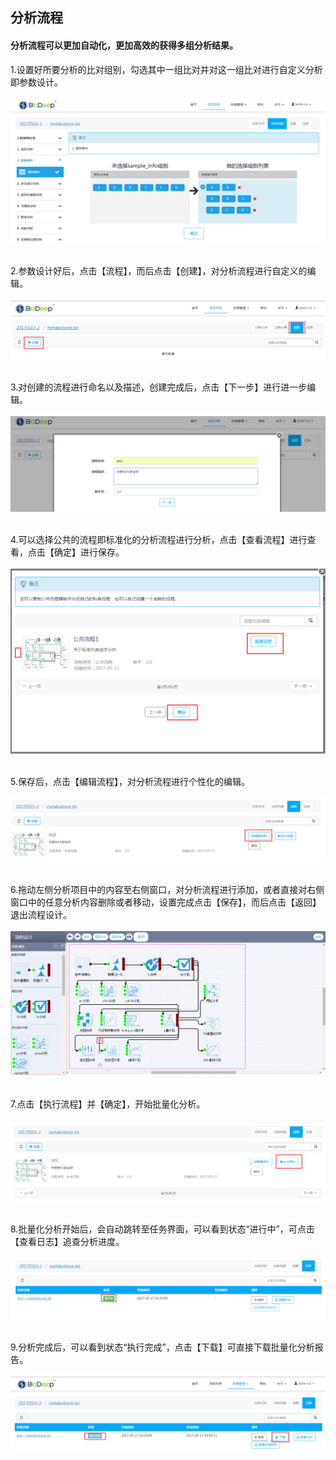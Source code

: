 ## 分析流程

####  **分析流程可以更加自动化，更加高效的获得多组分析结果。**

1.设置好所要分析的比对组别，勾选其中一组比对并对这一组比对进行自定义分析即参数设计。
<br/>
<br/>
![](images/flowchart1.png)
<br/>
<br/>

2.参数设计好后，点击【流程】，而后点击【创建】，对分析流程进行自定义的编辑。
<br/>
<br/>
![](images/flowchart2.png)
<br/>
<br/>

3.对创建的流程进行命名以及描述，创建完成后，点击【下一步】进行进一步编辑。
<br/>
<br/>
![](images/flowchart3.png)
<br/>
<br/>

4.可以选择公共的流程即标准化的分析流程进行分析，点击【查看流程】进行查看，点击【确定】进行保存。
<br/>
<br/>
![](images/flowchart4.png)
<br/>
<br/>

5.保存后，点击【编辑流程】，对分析流程进行个性化的编辑。
<br/>
<br/>
![](images/flowchart5.png)
<br/>
<br/>

6.拖动左侧分析项目中的内容至右侧窗口，对分析流程进行添加，或者直接对右侧窗口中的任意分析内容删除或者移动，设置完成点击【保存】，而后点击【返回】退出流程设计。
<br/>
<br/>
![](images/flowchart6.png)
<br/>
<br/>

7.点击【执行流程】并【确定】，开始批量化分析。
<br/>
<br/>
![](images/flowchart7.png)
<br/>
<br/>

8.批量化分析开始后，会自动跳转至任务界面，可以看到状态“进行中”，可点击【查看日志】追查分析进度。
<br/>
<br/>
![](images/flowchart8.png)
<br/>
<br/>

9.分析完成后，可以看到状态“执行完成”，点击【下载】可直接下载批量化分析报告。
<br/>
<br/>
![](images/flowchart9.png)
<br/>
<br/>